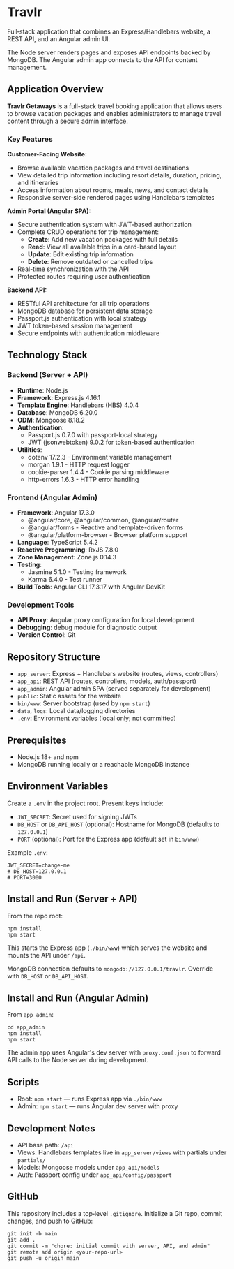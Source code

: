 # Travlr

Full‑stack application that combines an Express/Handlebars website, a REST API, and an Angular admin UI.

The Node server renders pages and exposes API endpoints backed by MongoDB. The Angular admin app connects to the API for content management.

## Application Overview

**Travlr Getaways** is a full-stack travel booking application that allows users to browse vacation packages and enables administrators to manage travel content through a secure admin interface.

### Key Features

**Customer-Facing Website:**
- Browse available vacation packages and travel destinations
- View detailed trip information including resort details, duration, pricing, and itineraries
- Access information about rooms, meals, news, and contact details
- Responsive server-side rendered pages using Handlebars templates

**Admin Portal (Angular SPA):**
- Secure authentication system with JWT-based authorization
- Complete CRUD operations for trip management:
  - **Create**: Add new vacation packages with full details
  - **Read**: View all available trips in a card-based layout
  - **Update**: Edit existing trip information
  - **Delete**: Remove outdated or cancelled trips
- Real-time synchronization with the API
- Protected routes requiring user authentication

**Backend API:**
- RESTful API architecture for all trip operations
- MongoDB database for persistent data storage
- Passport.js authentication with local strategy
- JWT token-based session management
- Secure endpoints with authentication middleware

## Technology Stack

### Backend (Server + API)
- **Runtime**: Node.js
- **Framework**: Express.js 4.16.1
- **Template Engine**: Handlebars (HBS) 4.0.4
- **Database**: MongoDB 6.20.0
- **ODM**: Mongoose 8.18.2
- **Authentication**:
  - Passport.js 0.7.0 with passport-local strategy
  - JWT (jsonwebtoken) 9.0.2 for token-based authentication
- **Utilities**:
  - dotenv 17.2.3 - Environment variable management
  - morgan 1.9.1 - HTTP request logger
  - cookie-parser 1.4.4 - Cookie parsing middleware
  - http-errors 1.6.3 - HTTP error handling

### Frontend (Angular Admin)
- **Framework**: Angular 17.3.0
  - @angular/core, @angular/common, @angular/router
  - @angular/forms - Reactive and template-driven forms
  - @angular/platform-browser - Browser platform support
- **Language**: TypeScript 5.4.2
- **Reactive Programming**: RxJS 7.8.0
- **Zone Management**: Zone.js 0.14.3
- **Testing**:
  - Jasmine 5.1.0 - Testing framework
  - Karma 6.4.0 - Test runner
- **Build Tools**: Angular CLI 17.3.17 with Angular DevKit

### Development Tools
- **API Proxy**: Angular proxy configuration for local development
- **Debugging**: debug module for diagnostic output
- **Version Control**: Git

## Repository Structure
- `app_server`: Express + Handlebars website (routes, views, controllers)
- `app_api`: REST API (routes, controllers, models, auth/passport)
- `app_admin`: Angular admin SPA (served separately for development)
- `public`: Static assets for the website
- `bin/www`: Server bootstrap (used by `npm start`)
- `data`, `logs`: Local data/logging directories
- `.env`: Environment variables (local only; not committed)

## Prerequisites
- Node.js 18+ and npm
- MongoDB running locally or a reachable MongoDB instance

## Environment Variables
Create a `.env` in the project root. Present keys include:
- `JWT_SECRET`: Secret used for signing JWTs
- `DB_HOST` or `DB_API_HOST` (optional): Hostname for MongoDB (defaults to `127.0.0.1`)
- `PORT` (optional): Port for the Express app (default set in `bin/www`)

Example `.env`:
```
JWT_SECRET=change-me
# DB_HOST=127.0.0.1
# PORT=3000
```

## Install and Run (Server + API)
From the repo root:
```
npm install
npm start
```
This starts the Express app (`./bin/www`) which serves the website and mounts the API under `/api`.

MongoDB connection defaults to `mongodb://127.0.0.1/travlr`. Override with `DB_HOST` or `DB_API_HOST`.

## Install and Run (Angular Admin)
From `app_admin`:
```
cd app_admin
npm install
npm start
```
The admin app uses Angular's dev server with `proxy.conf.json` to forward API calls to the Node server during development.

## Scripts
- Root: `npm start` — runs Express app via `./bin/www`
- Admin: `npm start` — runs Angular dev server with proxy

## Development Notes
- API base path: `/api`
- Views: Handlebars templates live in `app_server/views` with partials under `partials/`
- Models: Mongoose models under `app_api/models`
- Auth: Passport config under `app_api/config/passport`

## GitHub
This repository includes a top‑level `.gitignore`. Initialize a Git repo, commit changes, and push to GitHub:
```
git init -b main
git add .
git commit -m "chore: initial commit with server, API, and admin"
git remote add origin <your-repo-url>
git push -u origin main
```
